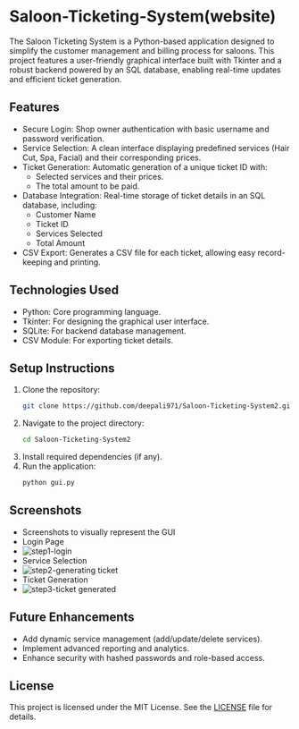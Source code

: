 # Saloon-Ticketing-System(website)

The Saloon Ticketing System is a Python-based application designed to simplify the customer management and billing process for saloons. This project features a user-friendly graphical interface built with Tkinter and a robust backend powered by an SQL database, enabling real-time updates and efficient ticket generation.

## Features
- Secure Login: Shop owner authentication with basic username and password verification.
- Service Selection: A clean interface displaying predefined services (Hair Cut, Spa, Facial) and their corresponding prices.
- Ticket Generation: Automatic generation of a unique ticket ID with:
  - Selected services and their prices.
  - The total amount to be paid.
- Database Integration: Real-time storage of ticket details in an SQL database, including:
  - Customer Name
  - Ticket ID
  - Services Selected
  - Total Amount
- CSV Export: Generates a CSV file for each ticket, allowing easy record-keeping and printing.

## Technologies Used
- Python: Core programming language.
- Tkinter: For designing the graphical user interface.
- SQLite: For backend database management.
- CSV Module: For exporting ticket details.

## Setup Instructions
1. Clone the repository:
   ```bash
   git clone https://github.com/deepali971/Saloon-Ticketing-System2.git
   ```
2. Navigate to the project directory:
   ```bash
   cd Saloon-Ticketing-System2
   ```
3. Install required dependencies (if any).
4. Run the application:
   ```bash
   python gui.py
   ```

## Screenshots
- Screenshots to visually represent the GUI
- Login Page
- ![step1-login](https://github.com/user-attachments/assets/a414b046-af47-4542-99db-ae7139848893)
- Service Selection
- ![step2-generating ticket](https://github.com/user-attachments/assets/d8ddc0ba-dfb6-4119-b654-4786b3e8dc1b)
- Ticket Generation
- ![step3-ticket generated](https://github.com/user-attachments/assets/d94acbbd-67e7-4b71-bdf4-4f42c771e1e0)

## Future Enhancements
- Add dynamic service management (add/update/delete services).
- Implement advanced reporting and analytics.
- Enhance security with hashed passwords and role-based access.

## License
This project is licensed under the MIT License. See the [LICENSE](LICENSE) file for details.
